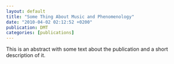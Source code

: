 ```yaml
---
layout: default
title: "Some Thing About Music and Phenomenology"
date: "2010-04-02 02:12:52 +0200"
publication: DMT
categories: [publications]
---
```


This is an abstract with some text about the publication and a short description of it.